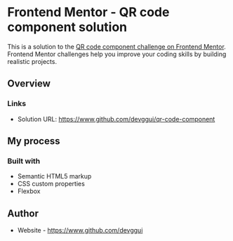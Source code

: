 # Frontend Mentor - QR code component solution

This is a solution to the [QR code component challenge on Frontend Mentor](https://www.frontendmentor.io/challenges/qr-code-component-iux_sIO_H). Frontend Mentor challenges help you improve your coding skills by building realistic projects. 

## Overview

### Links

- Solution URL: https://www.github.com/devggui/qr-code-component

## My process

### Built with

- Semantic HTML5 markup
- CSS custom properties
- Flexbox

## Author

- Website - https://www.github.com/devggui